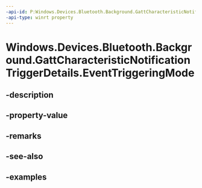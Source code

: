 ```yaml
---
-api-id: P:Windows.Devices.Bluetooth.Background.GattCharacteristicNotificationTriggerDetails.EventTriggeringMode
-api-type: winrt property
---
```


<!-- Property syntax.
public BluetoothEventTriggeringMode EventTriggeringMode { get; }
-->

# Windows.Devices.Bluetooth.Background.GattCharacteristicNotificationTriggerDetails.EventTriggeringMode

## -description

## -property-value

## -remarks

## -see-also

## -examples

